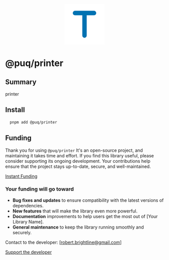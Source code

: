 <p align="center">
  <img src="https://raw.githubusercontent.com/rbrightline/puq/refs/heads/main/libs/printer/favicon.png" alt="Logo" />
</p>

# @puq/printer

## Summary

printer

## Install

```bash
  pnpm add @puq/printer
```

## Funding

Thank you for using `@puq/printer` It's an open-source project, and maintaining it takes time and effort. If you find this library useful, please consider supporting its ongoing development. Your contributions help ensure that the project stays up-to-date, secure, and well-maintained.

[Instant Funding](https://cash.app/$puqlib)

### Your funding will go toward

- **Bug fixes and updates** to ensure compatibility with the latest versions of dependencies.
- **New features** that will make the library even more powerful.
- **Documentation** improvements to help users get the most out of [Your Library Name].
- **General maintenance** to keep the library running smoothly and securely.

Contact to the developer: [robert.brightline@gmail.com]

[Support the developer](https://cash.app/$puqlib)
